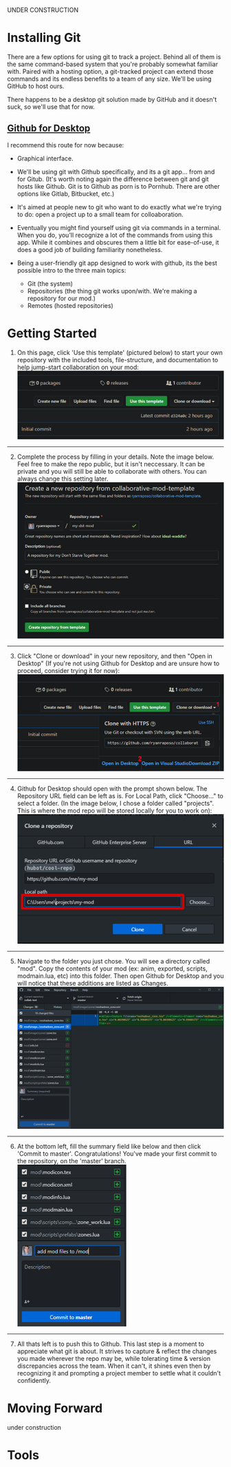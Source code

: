 UNDER CONSTRUCTION

# Installing Git

There are a few options for using git to track a project. Behind all of them is the same command-based system that you're probably somewhat familiar with. Paired with a hosting option, a git-tracked project can extend those commands and its endless benefits to a team of any size. We'll be using GitHub to host ours.

There happens to be a desktop git solution made by GitHub and it doesn't suck, so we'll use that for now.

## [Github for Desktop](https://desktop.github.com/)

I recommend this route for now because:

- Graphical interface.
    
- We'll be using git with Github specifically, and its a git app... from and for Gitub. (It's worth noting again the difference between git and git hosts like Github. Git is to Github as porn is to Pornhub. There are other options like Gitlab, Bitbucket, etc.)
    
- It's aimed at people new to git who want to do exactly what we're trying to do: open a project up to a small team for colloaboration.
    
- Eventually you might find yourself using git via commands in a terminal. When you do, you'll recognize a lot of the commands from using this app. While it combines and obscures them a little bit for ease-of-use, it does a good job of building familiarity nonetheless.
    
- Being a user-friendly git app designed to work with github, its the best possible intro to the three main topics:
    
    - Git (the system)
    - Repositories (the thing git works upon/with. We're making a repository for our mod.)
    - Remotes (hosted repositories)

# Getting Started

1. On this page, click 'Use this template' (pictured below) to start your own repository with the included tools, file-structure, and documentation to help jump-start collaboration on your mod:
![use-this-template.png](/docs/1-use-this-template.png)
* * *

2. Complete the process by filling in your details. Note the image below. Feel free to make the repo public, but it isn't neccessary. It can be private and you will still be able to collaborate with others. You can always change this setting later.
![from-template.png](/docs/2-create.png)
* * *

3. Click "Clone or download" in your new repository, and then "Open in Desktop" (If you're not using Github for Desktop and are unsure how to proceed, consider trying it for now):
![open-in-desktop.png](/docs/3-open-in-desktop.png)
* * *

4. Github for Desktop should open with the prompt shown below. The Repository URL field can be left as is. For Local Path, click "Choose..." to select a folder. (In the image below, I chose a folder called "projects". This is where the mod repo will be stored locally for you to work on):
![clone-repo.png](/docs/4-clone-repo.png)
* * *

5. Navigate to the folder you just chose. You will see a directory called "mod". Copy the contents of your mod (ex: anim, exported, scripts, modmain.lua, etc) into this folder. Then open Github for Desktop and you will notice that these additions are listed as Changes.
![clone-repo.png](/docs/5-insert-mod-see-changes.png)
* * *

6. At the bottom left, fill the summary field like below and then click 'Commit to master'. Congratulations! You've made your first commit to the repository, on the 'master' branch. 
![clone-repo.png](/docs/6-first-commit.png)
* * *

7. All thats left is to push this to Github. This last step is a moment to appreciate what git is about. It strives to capture & reflect the changes you made wherever the repo may be, while tolerating time & version discrepancies across the team. When it can't, it shines even then by recognizing it and prompting a project member to settle what it couldn't confidently. 

# Moving Forward

under construction

# Tools

